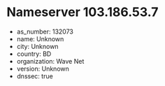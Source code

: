 # Nameserver 103.186.53.7

* as_number: 132073
* name: Unknown
* city: Unknown
* country: BD
* organization: Wave Net
* version: Unknown
* dnssec: true
